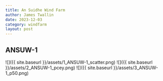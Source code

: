 ```yaml
---
title: An Suidhe Wind Farm
author: James Twallin
date: 2023-12-03
category: windfarm
layout: post
---
```

## ANSUW-1
![]({{ site.baseurl }}/assets/1_ANSUW-1_scatter.png)
![]({{ site.baseurl }}/assets/2_ANSUW-1_pcey.png)
![]({{ site.baseurl }}/assets/3_ANSUW-1_p50.png)
